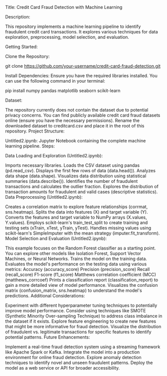 Title: Credit Card Fraud Detection with Machine Learning

Description:

This repository implements a machine learning pipeline to identify fraudulent credit card transactions. It explores various techniques for data exploration, preprocessing, model selection, and evaluation.

Getting Started:

Clone the Repository:

git clone https://github.com/your-username/credit-card-fraud-detection.git

Install Dependencies:
Ensure you have the required libraries installed. You can use the following command in your terminal:

pip install numpy pandas matplotlib seaborn scikit-learn

Dataset:

The repository currently does not contain the dataset due to potential privacy concerns. You can find publicly available credit card fraud datasets online (ensure you have the necessary permissions). Rename the downloaded dataset to creditcard.csv and place it in the root of this repository.
Project Structure:

Untitled2.ipynb: Jupyter Notebook containing the complete machine learning pipeline.
Steps:

Data Loading and Exploration (Untitled2.ipynb):

Imports necessary libraries.
Loads the CSV dataset using pandas (pd.read_csv).
Displays the first few rows of data (data.head()).
Analyzes data shape (data.shape).
Visualizes data distribution using statistical summaries (data.describe()).
Identifies the number of fraudulent transactions and calculates the outlier fraction.
Explores the distribution of transaction amounts for fraudulent and valid cases (descriptive statistics).
Data Preprocessing (Untitled2.ipynb):

Creates a correlation matrix to explore feature relationships (corrmat, sns.heatmap).
Splits the data into features (X) and target variable (Y).
Converts the features and target variable to NumPy arrays (X.values, Y.values).
Employs scikit-learn's train_test_split to create training and testing sets (xTrain, xTest, yTrain, yTest).
Handles missing values using scikit-learn's SimpleImputer with the mean strategy (imputer.fit_transform).
Model Selection and Evaluation (Untitled2.ipynb):

This example focuses on the Random Forest classifier as a starting point. You can explore other models like Isolation Forest, Support Vector Machines, or Neural Networks.
Trains the model on the training data.
Evaluates the model's performance on the testing data using various metrics:
Accuracy (accuracy_score)
Precision (precision_score)
Recall (recall_score)
F1-score (f1_score)
Matthews correlation coefficient (MCC) (matthews_corrcoef)
Prints a classification report (classification_report) to gain a more detailed view of model performance.
Visualizes the confusion matrix (confusion_matrix, sns.heatmap) to understand the model's predictions.
Additional Considerations:

Experiment with different hyperparameter tuning techniques to potentially improve model performance.
Consider using techniques like SMOTE (Synthetic Minority Over-sampling Technique) to address class imbalance in the dataset if it exists.
Explore feature engineering to create new features that might be more informative for fraud detection.
Visualize the distribution of fraudulent vs. legitimate transactions for specific features to identify potential patterns.
Future Enhancements:

Implement a real-time fraud detection system using a streaming framework like Apache Spark or Kafka.
Integrate the model into a production environment for online fraud detection.
Explore anomaly detection techniques to identify novel and unseen fraudulent patterns.
Deploy the model as a web service or API for broader accessibility.
